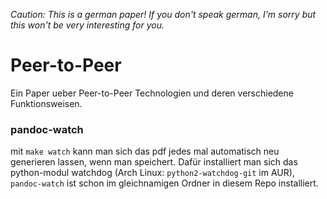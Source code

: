 *Caution: This is a german paper! If you don't speak german, I'm sorry but this won't be very interesting for you.*

Peer-to-Peer
===================

Ein Paper ueber Peer-to-Peer Technologien und deren verschiedene Funktionsweisen.

### pandoc-watch

mit `make watch` kann man sich das pdf jedes mal automatisch neu generieren lassen, wenn man speichert. Dafür installiert man sich das python-modul watchdog (Arch Linux: `python2-watchdog-git` im AUR), `pandoc-watch` ist schon im gleichnamigen Ordner in diesem Repo installiert.

